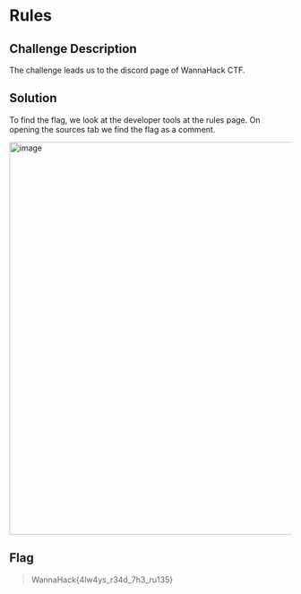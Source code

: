 # Rules
## Challenge Description
The challenge leads us to the discord page of WannaHack CTF.

## Solution
To find the flag, we look at the developer tools at the rules page. On opening the sources tab we find the flag as a comment.

<img width="701" alt="image" src="https://github.com/user-attachments/assets/c72dfb46-b542-4be5-a00d-b21950279bb0" />

## Flag
> WannaHack{4lw4ys_r34d_7h3_ru135}
